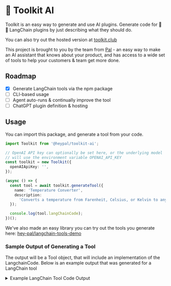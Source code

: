 # 🧰 Toolkit AI

Toolkit is an easy way to generate and use AI plugins. Generate code for 🦜 🔗 LangChain plugins by just describing what they should do.

You can also try out the hosted version at [toolkit.club](https://toolkit.club)

This project is brought to you by the team from [Pal](https://www.heypal.chat) - an easy way to make an AI assistant that knows about your product, and has access to a wide set of tools to help your customers & team get more done.

## Roadmap
- [x] Generate LangChain tools via the npm package
- [ ] CLI-based usage
- [ ] Agent auto-runs & continually improve the tool
- [ ] ChatGPT plugin definition & hosting

## Usage
You can import this package, and generate a tool from your code. 

```typescript
import Toolkit from '@heypal/toolkit-ai';

// OpenAI API key can optionally be set here, or the underlying model
// will use the environment variable OPENAI_API_KEY
const toolkit = new Toolkit({
  openAIApiKey: '',
});

(async () => {
  const tool = await toolkit.generateTool({
    name: 'Temperature Converter',
    description:
      'Converts a temperature from Farenheit, Celsius, or Kelvin to any other unit.',
  });

  console.log(tool.langChainCode);
})();


```

We've also made an easy library you can try out the tools you generate here: 
[hey-pal/langchain-tools-demo](https://github.com/hey-pal/langchain-tools-demo)

### Sample Output of Generating a Tool

The output will be a Tool object, that will include an implementation of the LangchainCode. Below is an example output that was generated for a LangChain tool

<details>
<summary>Example LangChain Tool Code Output</summary>
```javascript
import { Tool } from 'langchain/agents';
import Ajv from 'ajv';

// The following is the actual code that will be
// run by the tool when it is called
function call({ value, fromUnit, toUnit }) {
  let convertedValue;

  if (fromUnit === "Fahrenheit") {
    if (toUnit === "Celsius") {
      convertedValue = ((value - 32) * 5) / 9;
    } else if (toUnit === "Kelvin") {
      convertedValue = ((value - 32) * 5) / 9 + 273.15;
    } else {
      convertedValue = value;
    }
  } else if (fromUnit === "Celsius") {
    if (toUnit === "Fahrenheit") {
      convertedValue = (value * 9) / 5 + 32;
    } else if (toUnit === "Kelvin") {
      convertedValue = value + 273.15;
    } else {
      convertedValue = value;
    }
  } else if (fromUnit === "Kelvin") {
    if (toUnit === "Fahrenheit") {
      convertedValue = ((value - 273.15) * 9) / 5 + 32;
    } else if (toUnit === "Celsius") {
      convertedValue = value - 273.15;
    } else {
      convertedValue = value;
    }
  }

  return { convertedValue };
}

// This is a class that corresponds to the Langchain tool definition
// https://js.langchain.com/docs/modules/agents/tools/
// It validates the input & output against the schemas
// and then it calls the tool code
class TemperatureConverter extends Tool {
  name = 'temperature-converter';
  
  description = `Converts a temperature from Fahrenheit, Celsius, or Kelvin to any other unit. The action input should adhere to this JSON schema:
{{"type":"object","properties":{{"value":{{"type":"number","description":"The temperature value to be converted."}},"fromUnit":{{"type":"string","enum":["Fahrenheit","Celsius","Kelvin"],"description":"The unit of the input temperature value."}},"toUnit":{{"type":"string","enum":["Fahrenheit","Celsius","Kelvin"],"description":"The unit to which the temperature value should be converted."}}}},"required":["value","fromUnit","toUnit"]}}`;
  
  ajv = new Ajv();

  inputSchema = {
    "type": "object",
    "properties": {
      "value": {
        "type": "number",
        "description": "The temperature value to be converted."
      },
      "fromUnit": {
        "type": "string",
        "enum": [
          "Fahrenheit",
          "Celsius",
          "Kelvin"
        ],
        "description": "The unit of the input temperature value."
      },
      "toUnit": {
        "type": "string",
        "enum": [
          "Fahrenheit",
          "Celsius",
          "Kelvin"
        ],
        "description": "The unit to which the temperature value should be converted."
      }
    },
    "required": [
      "value",
      "fromUnit",
      "toUnit"
    ]
  };
  
  outputSchema = {
    "type": "object",
    "properties": {
      "convertedValue": {
        "type": "number",
        "description": "The converted temperature value in the desired unit."
      }
    },
    "required": [
      "convertedValue"
    ]
  };

  validate(data, schema) {
    if (schema) {
      const validateSchema = this.ajv.compile(schema);
      if (!validateSchema(data)) {
        throw new Error(this.ajv.errorsText(validateSchema.errors));
      }
    }
  }

  async _call(arg) {
    let output;
    try {
      const input = JSON.parse(arg);
      this.validate(input, this.inputSchema);
      output = await call(input);
      try {
        this.validate(output, this.outputSchema);
      } catch (err) {
        throw new Error(`${err.message}: ${JSON.stringify(output)}`);
      }
    } catch (err) {
      output = { error: err.message || err };
    }
    return JSON.stringify(output);
  }
}

export default TemperatureConverter;
```
</details>

